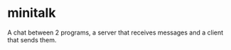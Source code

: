 # minitalk
A chat between 2 programs, a server that receives messages and a client that sends them.
